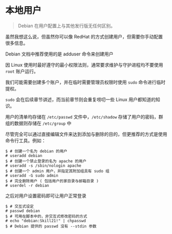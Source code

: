 # 本地用户

> Debian 在用户配置上与其他发行版无任何区别。

虽然我想这么说，但虽然你可以像 RedHat 的方式创建用户，但需要你手动配置很多信息。

Debian 文档中推荐使用的是 adduser 命令来创建用户

因 Linux 使用时最好遵守的最小权限法则，通常要求维护与守护进程均不要使用 `root` 账户运行。

我们可能需要创建多个账户，并在临时需要管理员权限时使用 `sudo` 命令进行临时提权。

`sudo` 会在后续章节讲述，而当前章节则会重复唠叨一些 Linux 用户都知道的知识。

用户的清单均存储在 `/etc/passwd` 文件中，`/etc/shadow` 存储了用户的密码，群组的数据则存储在 `/etc/group` 中

尽管完全可以通过直接编辑文件来达到添加与删除的目的，但更推荐的方式是使用命令行工具。例如：

```console
$ # 创建一个名为 debian 的用户
# useradd debian
$ # 创建一个禁止登录的名为 apache 的用户
# useradd -s /sbin/nologin apache
$ # 创建一个 admin 用户，并指定其附加组具有 sudo 组
# useradd -G sudo admin
$ # 完全删除用户 ( 包括用户的家目录与邮箱目录 )
# userdel -r debian
```

之后对用户设置密码即可让用户正常登录

```console
$ # 交互式设定
# passwd debian
$ # 可用在脚本中的，非交互式修改密码的方式
# echo "debian:Skill21!" | chpasswd
$ # Debian 提供的 passwd 没有 --stdin 参数
```
